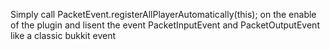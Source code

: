 Simply call PacketEvent.registerAllPlayerAutomatically(this); on the enable of the plugin and lisent the event PacketInputEvent and PacketOutputEvent like a classic bukkit event
